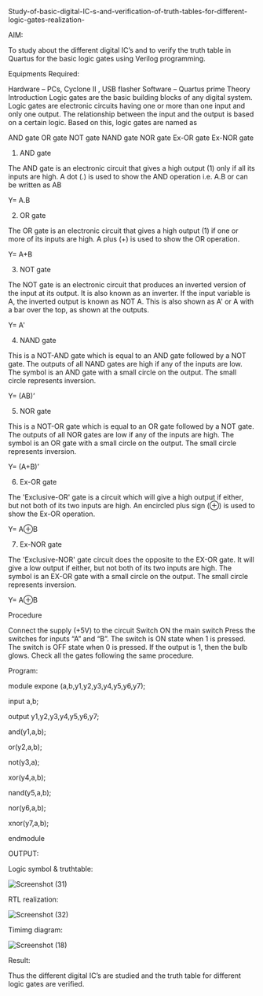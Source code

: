 Study-of-basic-digital-IC-s-and-verification-of-truth-tables-for-different-logic-gates-realization-

AIM:

To study about the different digital IC’s and to verify the truth table in Quartus for the basic logic gates using Verilog programming.

Equipments Required:

Hardware – PCs, Cyclone II , USB flasher Software – Quartus prime Theory Introduction Logic gates are the basic building blocks of any digital system. Logic gates are electronic circuits having one or more than one input and only one output. The relationship between the input and the output is based on a certain logic. Based on this, logic gates are named as

AND gate OR gate NOT gate NAND gate NOR gate Ex-OR gate Ex-NOR gate

1) AND gate

The AND gate is an electronic circuit that gives a high output (1) only if all its inputs are high. A dot (.) is used to show the AND operation i.e. A.B or can be written as AB

Y= A.B

2) OR gate

The OR gate is an electronic circuit that gives a high output (1) if one or more of its inputs are high. A plus (+) is used to show the OR operation.

Y= A+B

3) NOT gate

The NOT gate is an electronic circuit that produces an inverted version of the input at its output. It is also known as an inverter. If the input variable is A, the inverted output is known as NOT A. This is also shown as A' or A with a bar over the top, as shown at the outputs.

Y= A'

4) NAND gate

This is a NOT-AND gate which is equal to an AND gate followed by a NOT gate. The outputs of all NAND gates are high if any of the inputs are low. The symbol is an AND gate with a small circle on the output. The small circle represents inversion.

Y= (AB)’

5) NOR gate

This is a NOT-OR gate which is equal to an OR gate followed by a NOT gate. The outputs of all NOR gates are low if any of the inputs are high. The symbol is an OR gate with a small circle on the output. The small circle represents inversion.

Y= (A+B)’

6) Ex-OR gate

The 'Exclusive-OR' gate is a circuit which will give a high output if either, but not both of its two inputs are high. An encircled plus sign (⊕) is used to show the Ex-OR operation.

Y= A⊕B

7) Ex-NOR gate

The 'Exclusive-NOR' gate circuit does the opposite to the EX-OR gate. It will give a low output if either, but not both of its two inputs are high. The symbol is an EX-OR gate with a small circle on the output. The small circle represents inversion.

Y= A⊕B

Procedure

Connect the supply (+5V) to the circuit
Switch ON the main switch
Press the switches for inputs “A” and “B”. The switch is ON state when 1 is pressed. The switch is OFF state when 0 is pressed.
If the output is 1, then the bulb glows.
Check all the gates following the same procedure.



Program:

module expone (a,b,y1,y2,y3,y4,y5,y6,y7);

input a,b;

output y1,y2,y3,y4,y5,y6,y7;

and(y1,a,b);


or(y2,a,b);

not(y3,a);

xor(y4,a,b);

nand(y5,a,b);

nor(y6,a,b);

xnor(y7,a,b);

endmodule


OUTPUT:

Logic symbol & truthtable:

![Screenshot (31)](https://user-images.githubusercontent.com/122199968/212720645-da73b609-aff2-43a4-b787-abee014a3dd6.png)



RTL realization:

![Screenshot (32)](https://user-images.githubusercontent.com/122199968/212737736-8fe6fbf8-8008-42f7-991b-c58f92323eb5.png)



Timimg diagram:

![Screenshot (18)](https://user-images.githubusercontent.com/122199968/212738217-20b14708-d6eb-4e57-97c9-c17f06e46813.png)


Result:

Thus the different digital IC’s are studied and the truth table for different logic gates are verified.
